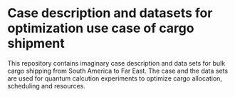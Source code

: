 # Case description and datasets for optimization use case of cargo shipment

This repository contains imaginary case description and data sets for bulk cargo shipping from South America to Far East. The case and the data sets are used for quantum calcution experiments to optimize cargo allocation, scheduling and resources. 

